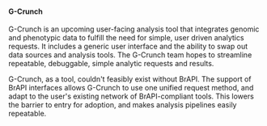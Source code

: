 #### G-Crunch

<!-- Josh -->
G-Crunch is an upcoming user-facing analysis tool that integrates genomic and phenotypic data to fulfill the need for simple, user driven analytics requests. It includes a generic user interface and the ability to swap out data sources and analysis tools. The G-Crunch team hopes to streamline repeatable, debuggable, simple analytic requests and results.

G-Crunch, as a tool, couldn't feasibly exist without BrAPI. The support of BrAPI interfaces allows G-Crunch to use one unified request method, and adapt to the user's existing network of BrAPI-compliant tools. This lowers the barrier to entry for adoption, and makes analysis pipelines easily repeatable. 
